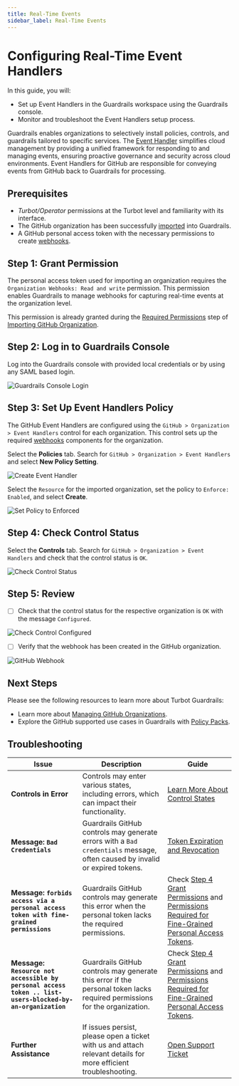 ```yaml
---
title: Real-Time Events
sidebar_label: Real-Time Events
---
```


# Configuring Real-Time Event Handlers

In this guide, you will:

- Set up Event Handlers in the Guardrails workspace using the Guardrails console.
- Monitor and troubleshoot the Event Handlers setup process.

Guardrails enables organizations to selectively install policies, controls, and guardrails tailored to specific services. The [Event Handler](/guardrails/docs/reference/glossary#event-handler) simplifies cloud management by providing a unified framework for responding to and managing events, ensuring proactive governance and security across cloud environments. Event Handlers for GitHub are responsible for conveying events from GitHub back to Guardrails for processing.

## Prerequisites

- *Turbot/Operator* permissions at the Turbot level and familiarity with its interface.
- The GitHub organization has been successfully [imported](/guardrails/docs/guides/github/import-organization) into Guardrails.
- A GitHub personal access token with the necessary permissions to create [webhooks](https://docs.github.com/en/webhooks/about-webhooks).

## Step 1: Grant Permission

The personal access token used for importing an organization requires the `Organization Webhooks: Read and write` permission. This permission enables Guardrails to manage webhooks for capturing real-time events at the organization level.

This permission is already granted during the [Required Permissions](/guardrails/docs/guides/github/import-organization#required-permissions) step of [Importing GitHub Organization](/guardrails/docs/guides/github/import-organization).

## Step 2: Log in to Guardrails Console

Log into the Guardrails console with provided local credentials or by using any SAML based login.

![Guardrails Console Login](/images/docs/guardrails/guides/github/real-time-events/guardrails-console-login.png)

## Step 3: Set Up Event Handlers Policy

The GitHub Event Handlers are configured using the `GitHub > Organization > Event Handlers` control for each organization. This control sets up the required [webhooks](https://docs.github.com/en/webhooks/about-webhooks) components for the organization.

Select the **Policies** tab. Search for `GitHub > Organization > Event Handlers` and select **New Policy Setting**.

![Create Event Handler](/images/docs/guardrails/guides/github/real-time-events/create-event-handler.png)

Select the `Resource` for the imported organization, set the policy to `Enforce: Enabled`, and select **Create**.

![Set Policy to Enforced](/images/docs/guardrails/guides/github/real-time-events/create-policy-setting.png)

## Step 4: Check Control Status

Select the **Controls** tab. Search for `GitHub > Organization > Event Handlers` and check that the control status is `OK`.

![Check Control Status](/images/docs/guardrails/guides/github/real-time-events/organization-event-handlers-control-status.png)

## Step 5: Review

- [ ] Check that the control status for the respective organization is `OK` with the message `Configured`.

![Check Control Configured](/images/docs/guardrails/guides/github/real-time-events/control-configured-ok.png)

- [ ] Verify that the webhook has been created in the GitHub organization.

![GitHub Webhook](/images/docs/guardrails/guides/github/real-time-events/validate-github-org-webhook.png)

## Next Steps

Please see the following resources to learn more about Turbot Guardrails:

- Learn more about [Managing GitHub Organizations](guides/github/manage-organizations).
- Explore the GitHub supported use cases in Guardrails with [Policy Packs](https://hub.guardrails.turbot.com/policy-packs?providers=github).

## Troubleshooting

| **Issue**                                                           | **Description**                                                                                                                                                   | **Guide**                                                                                                                                                                                                     |
|----------------------------------------------------------------------|-------------------------------------------------------------------------------------------------------------------------------------------------------------------|---------------------------------------------------------------------------------------------------------------------------------------------------------------------------------------------------------------|
| **Controls in Error**                                                | Controls may enter various states, including errors, which can impact their functionality.                                                                        | [Learn More About Control States](/guardrails/docs/concepts/controls#control-state)                                                                                                                         |
| **Message: `Bad Credentials`**                                       | Guardrails GitHub controls may generate errors with a `Bad credentials` message, often caused by invalid or expired tokens.                                       | [Token Expiration and Revocation](https://docs.github.com/en/authentication/keeping-your-account-and-data-secure/token-expiration-and-revocation)                                                           |
| **Message: `forbids access via a personal access token with fine-grained permissions`** | Guardrails GitHub controls may generate this error when the personal token lacks the required permissions.                                                        | Check [Step 4 Grant Permissions](#step-4-grant-permissions) and [Permissions Required for Fine-Grained Personal Access Tokens](https://docs.github.com/en/rest/authentication/permissions-required-for-fine-grained-personal-access-tokens?apiVersion=2022-11-28). |
| **Message: `Resource not accessible by personal access token .. list-users-blocked-by-an-organization`** | Guardrails GitHub controls may generate this error if the personal token lacks required permissions for the organization.                                          | Check [Step 4 Grant Permissions](#step-4-grant-permissions) and [Permissions Required for Fine-Grained Personal Access Tokens](https://docs.github.com/en/rest/authentication/permissions-required-for-fine-grained-personal-access-tokens?apiVersion=2022-11-28). |
| **Further Assistance**                                               | If issues persist, please open a ticket with us and attach relevant details for more efficient troubleshooting.                                                   | [Open Support Ticket](https://support.turbot.com)                                                                                                                                                            |